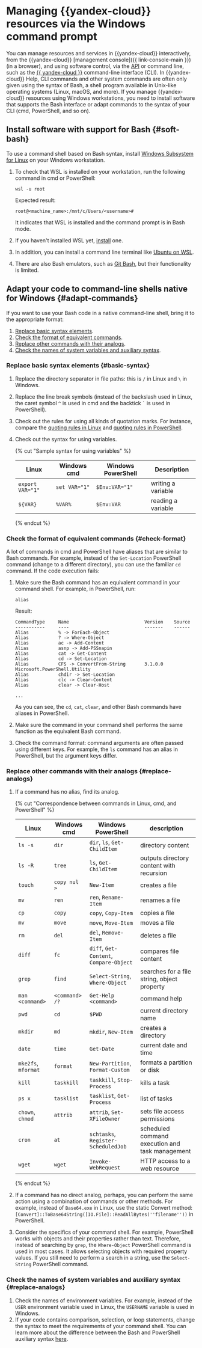 # Managing {{yandex-cloud}} resources via the Windows command prompt

You can manage resources and services in {{yandex-cloud}} interactively, from the {{yandex-cloud}} [management console]({{ link-console-main }}) (in a browser), and using software control, via the [API](../../api-design-guide/concepts/general.md) or command line, such as the [{{ yandex-cloud }}](../../cli/quickstart.md) command-line interface (CLI). In {{yandex-cloud}} Help, CLI commands and other system commands are often only given using the syntax of Bash, a shell program available in Unix-like operating systems (Linux, macOS, and more).
If you manage {{yandex-cloud}} resources using Windows workstations, you need to install software that supports the Bash interface or adapt commands to the syntax of your CLI (cmd, PowerShell, and so on).

## Install software with support for Bash {#soft-bash}

To use a command shell based on Bash syntax, install [Windows Subsystem for Linux](https://ru.wikipedia.org/wiki/Windows_Subsystem_for_Linux) on your Windows workstation.

1. To check that WSL is installed on your workstation, run the following command in cmd or PowerShell:

   ```
   wsl -u root
   ```

   Expected result:

   ```
   root@<machine_name>:/mnt/c/Users/<username>#
   ```

   It indicates that WSL is installed and the command prompt is in Bash mode.

1. If you haven't installed WSL yet, [install](https://learn.microsoft.com/en-us/windows/wsl/install) one.
1. In addition, you can install a command line terminal like [Ubuntu on WSL](https://ubuntu.com/wsl).
1. There are also Bash emulators, such as [Git Bash](https://www.atlassian.com/git/tutorials/git-bash), but their functionality is limited.

## Adapt your code to command-line shells native for Windows {#adapt-commands}

If you want to use your Bash code in a native command-line shell, bring it to the appropriate format:

1. [Replace basic syntax elements](#basic-syntax).
1. [Check the format of equivalent commands](#basic-syntax).
1. [Replace other commands with their analogs](#replace-analogs).
1. [Check the names of system variables and auxiliary syntax](#replace-analogs).

### Replace basic syntax elements {#basic-syntax}

1. Replace the directory separator in file paths: this is `/` in Linux and `\` in Windows.
1. Replace the line break symbols (instead of the backslash used in Linux, the caret symbol `^` is used in cmd and the backtick `` ` `` is used in PowerShell).
1. Check out the rules for using all kinds of quotation marks. For instance, compare the [quoting rules in Linux](http://mywiki.wooledge.org/Quotes) and [quoting rules in PowerShell](https://learn.microsoft.com/en-us/powershell/module/microsoft.powershell.core/about/about_quoting_rules?view=powershell-7).
1. Check out the syntax for using variables.

   {% cut "Sample syntax for using variables" %}

   | Linux | Windows cmd | Windows PowerShell | Description |
   |-------|-------|-------|--------|
   | `export VAR="1"` | `set VAR="1"` | `$Env:VAR="1"` | writing a variable |
   | `${VAR}` | `%VAR%` | `$Env:VAR` | reading a variable |

   {% endcut %}

### Check the format of equivalent commands {#check-format}

A lot of commands in cmd and PowerShell have aliases that are similar to Bash commands. For example, instead of the `Set-Location` PowerShell command (change to a different directory), you can use the familiar `cd` command.
If the code execution fails:

1. Make sure the Bash command has an equivalent command in your command shell. For example, in PowerShell, run:

   ```
   alias
   ```

   Result:

   ```
   CommandType     Name                            Version    Source
   -----------     ----                            -------    ------
   Alias           % -> ForEach-Object
   Alias           ? -> Where-Object
   Alias           ac -> Add-Content
   Alias           asnp -> Add-PSSnapin
   Alias           cat -> Get-Content
   Alias           cd -> Set-Location
   Alias           CFS -> ConvertFrom-String       3.1.0.0    Microsoft.PowerShell.Utility
   Alias           chdir -> Set-Location
   Alias           clc -> Clear-Content
   Alias           clear -> Clear-Host

   ...

   ```

   As you can see, the `cd`, `cat`, `clear`, and other Bash commands have aliases in PowerShell.

1. Make sure the command in your command shell performs the same function as the equivalent Bash command.
1. Check the command format: command arguments are often passed using different keys. For example, the `ls` command has an alias in PowerShell, but the argument keys differ.

### Replace other commands with their analogs {#replace-analogs}

1. If a command has no alias, find its analog.

   {% cut "Correspondence between commands in Linux, cmd, and PowerShell" %}

   | Linux | Windows cmd | Windows PowerShell | description |
   |-------|------|------|-------|
   | `ls -s` | `dir` | `dir`, `ls`, `Get-ChildItem` | directory content |
   | `ls -R` | `tree` | `ls`, `Get-ChildItem` | outputs directory content with recursion |
   | `touch` | `copy nul > ` | `New-Item` | creates a file |
   | `mv` | `ren` | `ren`, `Rename-Item` | renames a file |
   | `cp` | `copy` | `copy`, `Copy-Item` | copies a file |
   | `mv` | `move` | `move`, `Move-Item` | moves a file |
   | `rm` | `del` | `del`, `Remove-Item` | deletes a file |
   | `diff` | `fc` | `diff`, `Get-Content`, `Compare-Object` | compares file content |
   | `grep` | `find` | `Select-String`, `Where-Object` | searches for a file string, object property |
   | `man <command>` | `<command> /?` | `Get-Help <command>` | command help |
   | `pwd` | `cd` | `$PWD` | current directory name |
   | `mkdir` | `md` | `mkdir`, `New-Item` | creates a directory |
   | `date` | `time` | `Get-Date` | current date and time |
   | `mke2fs`, `mformat` | `format` | `New-Partition`, `Format-Custom` | formats a partition or disk |
   | `kill` | `taskkill` | `taskkill`, `Stop-Process` | kills a task |
   | `ps x` | `tasklist` | `tasklist`, `Get-Process` | list of tasks |
   | `chown`, `chmod` | `attrib` | `attrib`, `Set-XFileOwner` | sets file access permissions |
   | `cron` | `at` | `schtasks`, `Register-ScheduledJob` | scheduled command execution and task management |
   | `wget` | `wget` | `Invoke-WebRequest` | HTTP access to a web resource |

   {% endcut %}

1. If a command has no direct analog, perhaps, you can perform the same action using a combination of commands or other methods. For example, instead of `Base64.exe` in Linux, use the static Convert method: `[Convert]::ToBase64String([IO.File]::ReadAllBytes(''filename''))` in PowerShell.
1. Consider the specifics of your command shell. For example, PowerShell works with objects and their properties rather than text. Therefore, instead of searching by `grep`, the `Where-Object` PowerShell command is used in most cases. It allows selecting objects with required property values. If you still need to perform a search in a string, use the `Select-String` PowerShell command.

### Check the names of system variables and auxiliary syntax {#replace-analogs}

1. Check the names of environment variables. For example, instead of the `USER` environment variable used in Linux, the `USERNAME` variable is used in Windows.
1. If your code contains comparison, selection, or loop statements, change the syntax to meet the requirements of your command shell.  You can learn more about the difference between the Bash and PowerShell auxiliary syntax [here](https://blog.ironmansoftware.com/daily-powershell/bash-powershell-cheatsheet).

